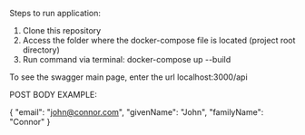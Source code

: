 Steps to run application:

1. Clone this repository
2. Access the folder where the docker-compose file is located (project root directory)
3. Run command via terminal: docker-compose up --build

To see the swagger main page, enter the url localhost:3000/api

POST BODY EXAMPLE:

{
    "email": "john@connor.com",
    "givenName": "John",
    "familyName": "Connor"
}
